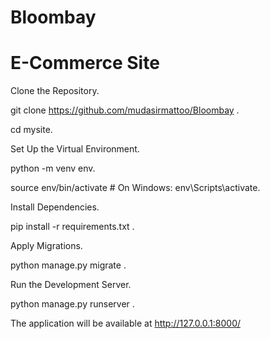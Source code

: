 # Bloombay
# E-Commerce Site


Clone the Repository.

git clone https://github.com/mudasirmattoo/Bloombay .

cd mysite.

Set Up the Virtual Environment.

python -m venv env.

source env/bin/activate # On Windows: env\Scripts\activate.

Install Dependencies.

pip install -r requirements.txt .

Apply Migrations.

python manage.py migrate .

Run the Development Server.

python manage.py runserver .

The application will be available at http://127.0.0.1:8000/
